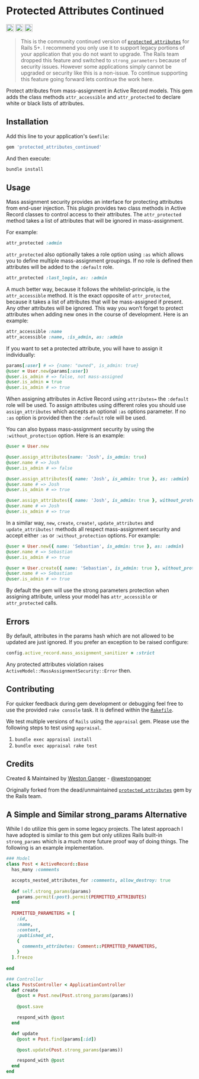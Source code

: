 # Protected Attributes Continued
<a href="https://badge.fury.io/rb/protected_attributes_continued" target="_blank"><img height="21" style='border:0px;height:21px;' border='0' src="https://badge.fury.io/rb/protected_attributes_continued.svg" alt="Gem Version"></a>
<a href='https://travis-ci.com/westonganger/protected_attributes_continued' target='_blank'><img height='21' style='border:0px;height:21px;' src='https://api.travis-ci.org/westonganger/protected_attributes_continued.svg?branch=master' border='0' alt='Build Status' /></a>
<a href='https://rubygems.org/gems/protected_attributes_continued' target='_blank'><img height='21' style='border:0px;height:21px;' src='https://ruby-gem-downloads-badge.herokuapp.com/protected_attributes_continued?label=rubygems&type=total&total_label=downloads&color=brightgreen' border='0' alt='RubyGems Downloads' /></a>

> This is the community continued version of [`protected_attributes`](https://github.com/rails/protected_attributes) for Rails 5+. I recommend you only use it to support legacy portions of your application that you do not want to upgrade. The Rails team dropped this feature and switched to `strong_parameters` because of security issues. However some applications simply cannot be upgraded or security like this is a non-issue. To continue supporting this feature going forward lets continue the work here.

Protect attributes from mass-assignment in Active Record models. This gem adds the class methods `attr_accessible` and `attr_protected` to declare white or black lists of attributes.


## Installation

Add this line to your application's `Gemfile`:

```ruby
gem 'protected_attributes_continued'
```

And then execute:

```ruby
bundle install
```

## Usage

Mass assignment security provides an interface for protecting attributes from end-user injection. This plugin provides two class methods in Active Record classes to control access to their attributes. The `attr_protected` method takes a list of attributes that will be ignored in mass-assignment. 

For example:
```ruby
attr_protected :admin
```
`attr_protected` also optionally takes a role option using `:as` which allows you to define multiple mass-assignment groupings. If no role is defined then attributes will be added to the `:default` role.

```ruby
attr_protected :last_login, as: :admin
```
A much better way, because it follows the whitelist-principle, is the `attr_accessible` method. It is the exact opposite of `attr_protected`, because it takes a list of attributes that will be mass-assigned if present. Any other attributes will be ignored. This way you won’t forget to protect attributes when adding new ones in the course of development. Here is an example:

```ruby
attr_accessible :name
attr_accessible :name, :is_admin, as: :admin
```

If you want to set a protected attribute, you will have to assign it individually:

```ruby
params[:user] # => {name: "owned", is_admin: true}
@user = User.new(params[:user])
@user.is_admin # => false, not mass-assigned
@user.is_admin = true
@user.is_admin # => true
```

When assigning attributes in Active Record using `attributes=` the `:default` role will be used. To assign attributes using different roles you should use `assign_attributes` which accepts an optional `:as` options parameter. If no `:as` option is provided then the `:default` role will be used. 

You can also bypass mass-assignment security by using the `:without_protection` option. Here is an example:

```ruby
@user = User.new

@user.assign_attributes(name: 'Josh', is_admin: true)
@user.name # => Josh
@user.is_admin # => false

@user.assign_attributes({ name: 'Josh', is_admin: true }, as: :admin)
@user.name # => Josh
@user.is_admin # => true

@user.assign_attributes({ name: 'Josh', is_admin: true }, without_protection: true)
@user.name # => Josh
@user.is_admin # => true
```

In a similar way, `new`, `create`, `create!`, `update_attributes` and `update_attributes!` methods all respect mass-assignment security and accept either `:as` or `:without_protection` options. For example:

```ruby
@user = User.new({ name: 'Sebastian', is_admin: true }, as: :admin)
@user.name # => Sebastian
@user.is_admin # => true

@user = User.create({ name: 'Sebastian', is_admin: true }, without_protection: true)
@user.name # => Sebastian
@user.is_admin # => true
```

By default the gem will use the strong parameters protection when assigning attribute, unless your model has `attr_accessible` or `attr_protected` calls.

## Errors

By default, attributes in the params hash which are not allowed to be updated are just ignored. If you prefer an exception to be raised configure:

```ruby
config.active_record.mass_assignment_sanitizer = :strict
```

Any protected attributes violation raises `ActiveModel::MassAssignmentSecurity::Error` then.

## Contributing

For quicker feedback during gem development or debugging feel free to use the provided `rake console` task. It is defined within the [`Rakefile`](https://github.com/westonganger/protected_attributes_continued/blob/master/Rakefile).

We test multiple versions of `Rails` using the `appraisal` gem. Please use the following steps to test using `appraisal`.

1. `bundle exec appraisal install`
2. `bundle exec appraisal rake test`

## Credits

Created & Maintained by [Weston Ganger](https://westonganger.com) - [@westonganger](https://github.com/westonganger)

Originally forked from the dead/unmaintained [`protected_attributes`](https://github.com/rails/protected_attributes) gem by the Rails team.

## A Simple and Similar strong_params Alternative

While I do utilize this gem in some legacy projects. The latest approach I have adopted is similar to this gem but only utilizes Rails built-in `strong_params` which is a much more future proof way of doing things. The following is an example implementation.

```ruby
### Model
class Post < ActiveRecord::Base
  has_many :comments

  accepts_nested_attributes_for :comments, allow_destroy: true
  
  def self.strong_params(params)
    params.permit(:post).permit(PERMITTED_ATTRIBUTES)
  end
  
  PERMITTED_PARAMETERS = [
    :id,
    :name,
    :content,
    :published_at,
    {
      comments_attributes: Comment::PERMITTED_PARAMETERS,
    }
  ].freeze
  
end

### Controller
class PostsController < ApplicationController
  def create
    @post = Post.new(Post.strong_params(params))
    
    @post.save

    respond_with @post
  end

  def update
    @post = Post.find(params[:id])

    @post.update(Post.strong_params(params))

    respond_with @post
  end
end
```
